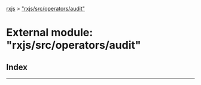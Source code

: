 [rxjs](../README.md) > ["rxjs/src/operators/audit"](../modules/_rxjs_src_operators_audit_.md)

# External module: "rxjs/src/operators/audit"

## Index

---

